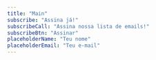 ```yaml
---
title: "Main"
subscribe: "Assina já!"
subscribeCall: "Assina nossa lista de emails!"
subscribeBtn: "Assinar"
placeholderName: "Teu nome"
placeholderEmail: "Teu e-mail"
---
```

